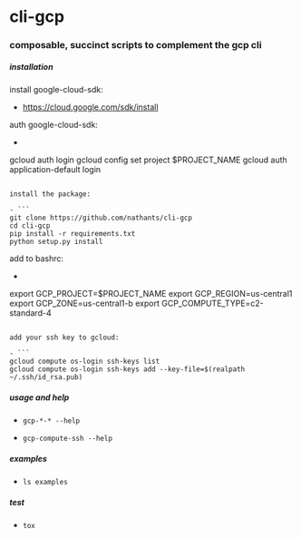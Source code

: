 # cli-gcp

### composable, succinct scripts to complement the gcp cli

##### installation

install google-cloud-sdk:

- https://cloud.google.com/sdk/install

auth google-cloud-sdk:

- ```
gcloud auth login
gcloud config set project $PROJECT_NAME
gcloud auth application-default login
```

install the package:

- ```
git clone https://github.com/nathants/cli-gcp
cd cli-gcp
pip install -r requirements.txt
python setup.py install
```

add to bashrc:

- ```
export GCP_PROJECT=$PROJECT_NAME
export GCP_REGION=us-central1
export GCP_ZONE=us-central1-b
export GCP_COMPUTE_TYPE=c2-standard-4
```

add your ssh key to gcloud:

- ```
gcloud compute os-login ssh-keys list
gcloud compute os-login ssh-keys add --key-file=$(realpath ~/.ssh/id_rsa.pub)
```

##### usage and help

- `gcp-*-* --help`

- `gcp-compute-ssh --help`

##### examples

- `ls examples`

##### test

- `tox`
